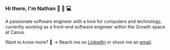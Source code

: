 ### Hi there, I'm Nathan 👋 🦆 💻

A passionate software engineer with a love for computers and technology, currently working as a front-end software engineer within the Growth space at Canva.

Want to know more? 💬 → Reach me on [LinkedIn](https://www.linkedin.com/in/nathan-shepherd-6561221ba/) or shoot me an [email](mailto:nathanshepherd087@gmail.com).
